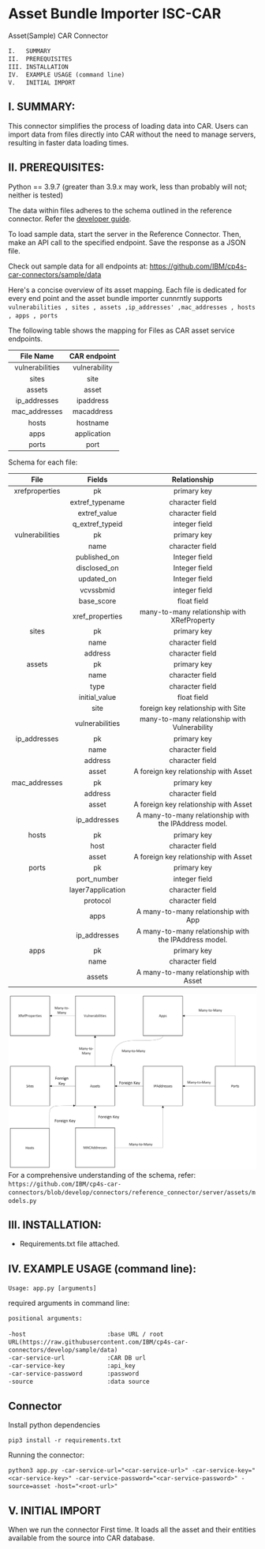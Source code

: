 # Asset Bundle Importer ISC-CAR

Asset(Sample) CAR Connector
```
I.   SUMMARY
II.  PREREQUISITES
III. INSTALLATION
IV.  EXAMPLE USAGE (command line)
V.   INITIAL IMPORT
```

I. SUMMARY:
-----------------------------------------------------------------
This connector simplifies the process of loading data into CAR. Users can import data from files directly into CAR without the need to manage servers, resulting in faster data loading times.

II. PREREQUISITES:
-----------------------------------------------------------------
Python == 3.9.7 (greater than 3.9.x may work, less than probably will not; neither is tested)

The data within files adheres to the schema outlined in the reference connector. Refer the [developer guide](https://github.com/IBM/cp4s-car-connectors/tree/develop/connectors/reference_connector/server).

To load sample data, start the server in the Reference Connector. Then, make an API call to the specified endpoint. Save the response as a JSON file.

Check out sample data for all endpoints at: https://github.com/IBM/cp4s-car-connectors/sample/data

Here's a concise overview of its asset mapping. 
Each file is dedicated for every end point and the asset bundle importer cunnrntly supports ``` vulnerabilities , sites , assets ,ip_addresses' ,mac_addresses , hosts , apps , ports```

The following table shows the mapping for Files as CAR asset service endpoints.

|  File Name  |   CAR endpoint   |
|  :------------:    |:---------------:| 
|vulnerabilities    |vulnerability|
|sites              |site|
|assets             |asset|
|ip_addresses       |ipaddress|
|mac_addresses      |macaddress|
|hosts              |hostname|
|apps               |application|
|ports              |port|

Schema for each file:

|  File           |   Fields               | Relationship |
|  :------------:    |:---------------:     |:---------------:| 
| xrefproperties   |   pk                  | primary key   |
|                  |extref_typename         |character field|
|                  |extref_value            |character field|
|                   |q_extref_typeid        |integer field  |
|vulnerabilities    |pk                     |primary key    |
|                   |name                   |character field|
|                   |published_on            |Integer field|
|                   |disclosed_on           |Integer field|
|                   |updated_on             |Integer field|
|                   |vcvssbmid              |integer field|
|                   |base_score             |float field|
|                   |xref_properties        |many-to-many relationship with XRefProperty|
|sites               |pk                     |primary key|
|                   |name                   |character field|
|                   |address                |character field|
|assets             |pk                     |primary key    |
|                   |name                   |character field|
|                   |type                   |character field|
|                   |initial_value           |float field|
|                   |site                    |foreign key relationship with Site|
|                   |vulnerabilities        |many-to-many relationship with Vulnerability|
|ip_addresses          |pk                     |primary key    |
|                   |name                   |character field|
|                   |address                   |character field|
|                   |asset           |A foreign key relationship with Asset|
|mac_addresses         |pk                     |primary key    |
|                   |address                   |character field|
|                   |asset           |A foreign key relationship with Asset|
|                   |ip_addresses                   |A many-to-many relationship with the IPAddress model.|
|hosts               |pk                     |primary key    |
|                   |host                   |character field|
|                   |asset           |A foreign key relationship with Asset|
|ports         |pk                     |primary key    |
|                   |port_number                   |integer field|
|                   |layer7application                   |character field|
|                   |protocol                |character field|
|                   |apps           |A many-to-many relationship with App|
|                   |ip_addresses                   |A many-to-many relationship with the IPAddress model.|
|apps         |pk                     |primary key    |
|                   |name                   |character field|
|                   |assets           |A many-to-many relationship with Asset|

![Asset Schema](docs/assetModel.png)
For a comprehensive understanding of the schema, refer: ```https://github.com/IBM/cp4s-car-connectors/blob/develop/connectors/reference_connector/server/assets/models.py```

III. INSTALLATION:
-----------------------------------------------------------------
- Requirements.txt file attached.


IV. EXAMPLE USAGE (command line):
-----------------------------------------------------------------

```Usage: app.py [arguments]```

required arguments in command line:

```
positional arguments:

-host                       :base URL / root URL(https://raw.githubusercontent.com/IBM/cp4s-car-connectors/develop/sample/data)
-car-service-url            :CAR DB url
-car-service-key            :api_key
-car-service-password       :password
-source                     :data source
```

## Connector

Install python dependencies
```
pip3 install -r requirements.txt
```

Running the connector:
```
python3 app.py -car-service-url="<car-service-url>" -car-service-key="<car-service-key>" -car-service-password="<car-service-password>" -source=asset -host="<root-url>"
```

V. INITIAL IMPORT
-----------------------------------------------------------------
When we run the connector First time. It loads all the asset and their entities available from the source into CAR database.
